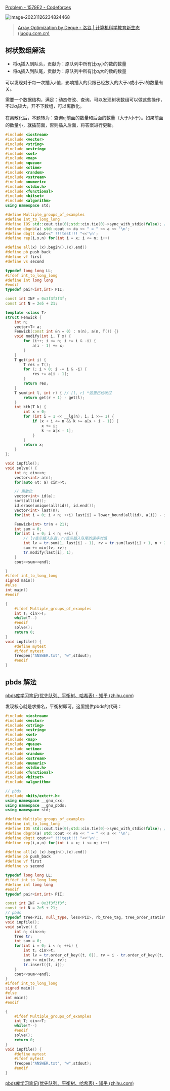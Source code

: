 [Problem - 1579E2 - Codeforces](https://codeforces.com/problemset/problem/1579/E2)

![image-20231126234824468](https://cdn.789ak.com/img/image-20231126234824468.png)

> [Array Optimization by Deque - 洛谷 | 计算机科学教育新生态 (luogu.com.cn)](https://www.luogu.com.cn/problem/CF1579E2)



## 树状数组解法

- 将$a_i$插入到队头，贡献为：原队列中所有比$a_i$小的数的数量
- 将$a_i$插入到队尾，贡献为：原队列中所有比$a_i$大的数的数量

可以发现对于每一次插入a值，影响插入的只跟已经放入的大于a或小于a的数量有关。

需要一个数据结构，满足：动态修改、查询。可以发现树状数组可以做这些操作，不过$a_i$较大，开不下数组，可以离散化。

在离散化后，本题转为：查询$a_i$前面的数量和后面的数量（大于/小于）。如果前面的数量小，就插前面，否则插入后面，将答案进行更新。

```cpp
#include <iostream>
#include <vector>
#include <string>
#include <cstring>
#include <set>
#include <map>
#include <queue>
#include <ctime>
#include <random>
#include <sstream>
#include <numeric>
#include <stdio.h>
#include <functional>
#include <bitset>
#include <algorithm>
using namespace std;

#define Multiple_groups_of_examples
#define int_to_long_long
#define IOS std::cout.tie(0);std::cin.tie(0)->sync_with_stdio(false); // 开IOS，需要保证只使用Cpp io流 *
#define dbgnb(a) std::cout << #a << " = " << a << '\n';
#define dbgtt cout<<" !!!test!!! "<<'\n';
#define rep(i,x,n) for(int i = x; i <= n; i++)

#define all(x) (x).begin(),(x).end()
#define pb push_back
#define vf first
#define vs second

typedef long long LL;
#ifdef int_to_long_long
#define int long long
#endif
typedef pair<int,int> PII;

const int INF = 0x3f3f3f3f;
const int N = 2e5 + 21;

template <class T>
struct Fenwick { 
    int n;
    vector<T> a;
    Fenwick(const int &n = 0) : n(n), a(n, T()) {}
    void modify(int i, T x) {
        for (i++; i <= n; i += i & -i) {
            a[i - 1] += x;
        }
    }
    T get(int i) {
        T res = T();
        for (; i > 0; i -= i & -i) {
            res += a[i - 1];
        }
        return res;
    }
    T sum(int l, int r) { // [l, r] *这里已经改过
        return get(r + 1) - get(l);
    }
    int kth(T k) {
        int x = 0;
        for (int i = 1 << __lg(n); i; i >>= 1) {
            if (x + i <= n && k >= a[x + i - 1]) {
                x += i;
                k -= a[x - 1];
            }
        }
        return x;
    }
};

void inpfile();
void solve() {
	int n; cin>>n;
	vector<int> a(n);
	for(auto &t: a) cin>>t;

	// 离散化
	vector<int> id(a);
	sort(all(id));
	id.erase(unique(all(id)), id.end());
	vector<int> last(n);
	for(int i = 0; i < n; ++i) last[i] = lower_bound(all(id), a[i]) - id.begin() + 1;

	Fenwick<int> tr(n + 21);
	int sum = 0;
	for(int i = 0; i < n; ++i) {
		// lv表示插入队首，rv表示插入队尾的逆序对值
		int lv = tr.sum(1, last[i] - 1), rv = tr.sum(last[i] + 1, n + 20);
		sum += min(lv, rv);
		tr.modify(last[i], 1);
	}
	cout<<sum<<endl;

}
#ifdef int_to_long_long
signed main()
#else
int main()
#endif

{
	#ifdef Multiple_groups_of_examples
	int T; cin>>T;
	while(T--)
	#endif
	solve();
	return 0;
}
void inpfile() {
	#define mytest
	#ifdef mytest
	freopen("ANSWER.txt", "w",stdout);
	#endif
}
```



## pbds 解法

[pbds库学习笔记(优先队列、平衡树、哈希表) - 知乎 (zhihu.com)](https://zhuanlan.zhihu.com/p/465540518)

发现核心就是求排名，平衡树即可。这里提供pbds的代码：

```cpp
#include <iostream>
#include <vector>
#include <string>
#include <cstring>
#include <set>
#include <map>
#include <queue>
#include <ctime>
#include <random>
#include <sstream>
#include <numeric>
#include <stdio.h>
#include <functional>
#include <bitset>
#include <algorithm>

// pbds
#include <bits/extc++.h>
using namespace __gnu_cxx;
using namespace __gnu_pbds;
using namespace std;

#define Multiple_groups_of_examples
#define int_to_long_long
#define IOS std::cout.tie(0);std::cin.tie(0)->sync_with_stdio(false); // 开IOS，需要保证只使用Cpp io流 *
#define dbgnb(a) std::cout << #a << " = " << a << '\n';
#define dbgtt cout<<" !!!test!!! "<<'\n';
#define rep(i,x,n) for(int i = x; i <= n; i++)

#define all(x) (x).begin(),(x).end()
#define pb push_back
#define vf first
#define vs second

typedef long long LL;
#ifdef int_to_long_long
#define int long long
#endif
typedef pair<int,int> PII;

const int INF = 0x3f3f3f3f;
const int N = 2e5 + 21;
// pbds
typedef tree<PII, null_type, less<PII>, rb_tree_tag, tree_order_statistics_node_update> Tree;
void inpfile();
void solve() {
	int n; cin>>n;
	Tree tr;
	int sum = 0;
	for(int i = 0; i < n; ++i) {
		int t; cin>>t;
		int lv = tr.order_of_key({t, 0}), rv = i - tr.order_of_key({t, n});
		sum += min(lv, rv);
		tr.insert({t, i});
	}
	cout<<sum<<endl;
}
#ifdef int_to_long_long
signed main()
#else
int main()
#endif

{
	#ifdef Multiple_groups_of_examples
	int T; cin>>T;
	while(T--)
	#endif
	solve();
	return 0;
}
void inpfile() {
	#define mytest
	#ifdef mytest
	freopen("ANSWER.txt", "w",stdout);
	#endif
}
```





[pbds库学习笔记(优先队列、平衡树、哈希表) - 知乎 (zhihu.com)](https://zhuanlan.zhihu.com/p/465540518)